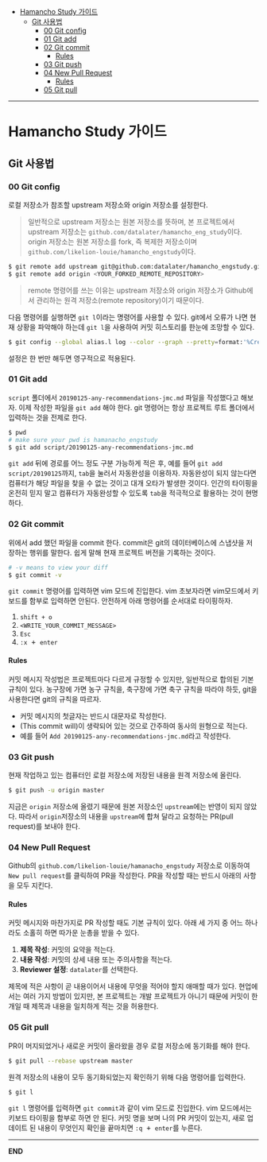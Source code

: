 <!-- TOC START min:1 max:4 link:true asterisk:true update:true -->
* [Hamancho Study 가이드](#hamancho-study-가이드)
  * [Git 사용법](#git-사용법)
    * [00 Git config](#00-git-config)
    * [01 Git add](#01-git-add)
    * [02 Git commit](#02-git-commit)
      * [Rules](#rules)
    * [03 Git push](#03-git-push)
    * [04 New Pull Request](#04-new-pull-request)
      * [Rules](#rules-1)
    * [05 Git pull](#05-git-pull)
<!-- TOC END -->

---

# Hamancho Study 가이드

## Git 사용법

### 00 Git config

로컬 저장소가 참조할 upstream 저장소와 origin 저장소를 설정한다.

> 일반적으로 upstream 저장소는 원본 저장소를 뜻하며, 본 프로젝트에서 upstream 저장소는 <kbd>`github.com/datalater/hamancho_eng_study`</kbd>이다. origin 저장소는 원본 저장소를 fork, 즉 복제한 저장소이며 <kbd>`github.com/likelion-louie/hamancho_engstudy`</kbd>이다.

```bash
$ git remote add upstream git@github.com:datalater/hamancho_engstudy.git
$ git remote add origin <YOUR_FORKED_REMOTE_REPOSITORY>
```

> remote 명령어를 쓰는 이유는 upstream 저장소와 origin 저장소가 Github에서 관리하는 원격 저장소(remote repository)이기 때문이다.

다음 명령어를 실행하면 `git l`이라는 명령어를 사용할 수 있다. git에서 오류가 나면 현재 상황을 파악해야 하는데 `git l`을 사용하여 커밋 히스토리를 한눈에 조망할 수 있다.

```bash
$ git config --global alias.l log --color --graph --pretty=format:'%Cred%h%Creset -%C(yellow)%d%Creset %s %Cgreen(%cr)%C(cyan)<%an>%Creset' --abbrev-commit
```

설정은 한 번만 해두면 영구적으로 적용된다.

### 01 Git add

<kbd>`script`</kbd> 폴더에서 <kbd>`20190125-any-recommendations-jmc.md`</kbd> 파일을 작성했다고 해보자. 이제 작성한 파일을 `git add` 해야 한다. git 명령어는 항상 프로젝트 루트 폴더에서 입력하는 것을 전제로 한다.

```bash
$ pwd
# make sure your pwd is hamanacho_engstudy
$ git add script/20190125-any-recommendations-jmc.md
```

`git add` 뒤에 경로를 어느 정도 구분 가능하게 적은 후, 예를 들어 `git add script/20190125`까지, <kbd>`tab`</kbd>을 눌러서 자동완성을 이용하자. 자동완성이 되지 않는다면 컴퓨터가 해당 파일을 찾을 수 없는 것이고 대개 오타가 발생한 것이다. 인간의 타이핑을 온전히 믿지 말고 컴퓨터가 자동완성할 수 있도록 <kbd>`tab`</kbd>을 적극적으로 활용하는 것이 현명하다.


### 02 Git commit

위에서 add 했던 파일을 commit 한다. commit은 git의 데이터베이스에 스냅샷을 저장하는 행위를 말한다. 쉽게 말해 현재 프로젝트 버전을 기록하는 것이다.

```bash
# -v means to view your diff
$ git commit -v
```

`git commit` 명령어를 입력하면 vim 모드에 진입한다. vim 초보자라면 vim모드에서 키보드를 함부로 입력하면 안된다. 안전하게 아래 명령어를 순서대로 타이핑하자.

1. <kbd>`shift + o`</kbd>
2. `<WRITE_YOUR_COMMIT_MESSAGE>`
3. <kbd>`Esc`</kbd>
4. <kbd>`:x` + `enter`</kbd>

#### Rules

커밋 메시지 작성법은 프로젝트마다 다르게 규정할 수 있지만, 일반적으로 합의된 기본 규칙이 있다. 농구장에 가면 농구 규칙을, 축구장에 가면 축구 규칙을 따라야 하듯, git을 사용한다면 git의 규칙을 따르자.

* 커밋 메시지의 첫글자는 반드시 대문자로 작성한다.
* (This commit will)이 생략되어 있는 것으로 간주하여 동사의 원형으로 적는다.
* 예를 들어 `Add 20190125-any-recommendations-jmc.md`라고 작성한다.

### 03 Git push

현재 작업하고 있는 컴퓨터인 로컬 저장소에 저장된 내용을 원격 저장소에 올린다.

```bash
$ git push -u origin master
```

지금은 <kbd>`origin`</kbd> 저장소에 올렸기 때문에 원본 저장소인 <kbd>`upstream`</kbd>에는 반영이 되지 않았다. 따라서 <kbd>`origin`</kbd>저장소의 내용을 <kbd>`upstream`</kbd>에 합쳐 달라고 요청하는 PR(pull request)를 보내야 한다.

### 04 New Pull Request

Github의 <kbd>`github.com/likelion-louie/hamanacho_engstudy`</kbd> 저장소로 이동하여 <kbd>`New pull request`</kbd>를 클릭하여 PR을 작성한다. PR을 작성할 때는 반드시 아래의 사항을 모두 지킨다.

#### Rules

커밋 메시지와 마찬가지로 PR 작성할 때도 기본 규칙이 있다. 아래 세 가지 중 어느 하나라도 소홀히 하면 따가운 눈총을 받을 수 있다.

  1. **제목 작성**: 커밋의 요약을 적는다.
  2. **내용 작성**: 커밋의 상세 내용 또는 주의사항을 적는다.
  3. **Reviewer 설정**: <kbd>`datalater`</kbd>를 선택한다.

제목에 적은 사항이 곧 내용이어서 내용에 무엇을 적어야 할지 애매할 때가 있다. 현업에서는 여러 가지 방법이 있지만, 본 프로젝트는 개발 프로젝트가 아니기 때문에 커밋이 한 개일 때 제목과 내용을 일치하게 적는 것을 허용한다.

### 05 Git pull

PR이 머지되었거나 새로운 커밋이 올라왔을 경우 로컬 저장소에 동기화를 해야 한다.

```bash
$ git pull --rebase upstream master
```

원격 저장소의 내용이 모두 동기화되었는지 확인하기 위해 다음 명령어를 입력한다.

```bash
$ git l
```
`git l` 명령어를 입력하면 `git commit`과 같이 vim 모드로 진입한다. vim 모드에서는 키보드 타이핑을 함부로 하면 안 된다. 커밋 명을 보며 나의 PR 커밋이 있는지, 새로 업데이트 된 내용이 무엇인지 확인을 끝마치면 <kbd>`:q` + `enter`</kbd>를 누른다.

---

**END**
